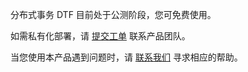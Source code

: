 分布式事务 DTF 目前处于公测阶段，您可免费使用。

如需私有化部署，请 [提交工单](https://console.cloud.tencent.com/workorder/category) 联系产品团队。

当您使用本产品遇到问题时，请 [联系我们](https://cloud.tencent.com/about/connect) 寻求相应的帮助。

